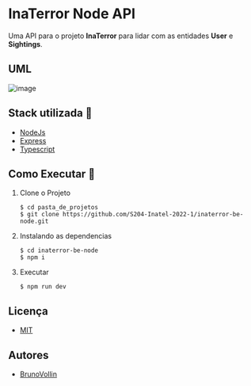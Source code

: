 # InaTerror Node API



Uma API para o projeto **InaTerror** para lidar com as entidades **User** e **Sightings**.

## UML

![image](https://user-images.githubusercontent.com/61352086/167136324-8ba2a48e-93ad-4a00-9b25-6d4fd398d0a1.png)


## Stack utilizada 🚀
* [NodeJs](https://nodejs.org/en/)
* [Express](http://expressjs.com/pt-br/)
* [Typescript](https://www.typescriptlang.org/)



## Como Executar 🏃



1. Clone o Projeto
    ```shell
    $ cd pasta_de_projetos
    $ git clone https://github.com/S204-Inatel-2022-1/inaterror-be-node.git
    ```



2. Instalando as dependencias
    ```shell
    $ cd inaterror-be-node
    $ npm i
    ```



3. Executar
    ```shell
    $ npm run dev
    ```

## Licença

* [MIT](https://choosealicense.com/licenses/mit/)

## Autores
- [BrunoVollin](https://www.github.com/brunovollin)
